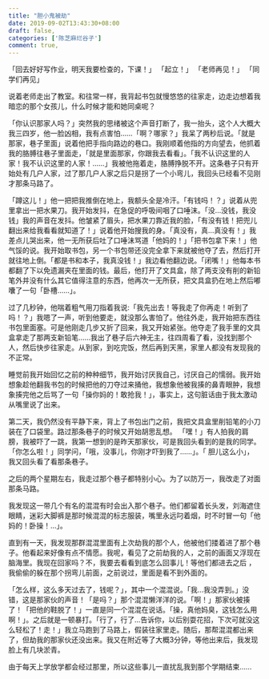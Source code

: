 ```yaml
---
title: "胆小鬼被劫"
date: 2019-09-02T13:43:30+08:00
draft: false,
categories: ['陈芝麻烂谷子']
comment: true,
---
```

「回去好好写作业，明天我要检查的，下课！」
「起立！」
「老师再见！」
「同学们再见」

说着老师走出了教室。和往常一样，我背起书包就慢悠悠的往家走，边走边想着我暗恋的那个女孩儿，什么时候才能和她同桌呢？

<!--more-->

「你认识那家人吗？」突然我的思绪被这个声音打断了，我一抬头，这个人大概大我三四岁，他一脸凶相，我有点害怕……「啊？哪家？」我呆了两秒后说。「就是那家，巷子里面」说着他把手指向路边的巷口。我刚顺着他指的方向望去，他抓着我的胳膊往巷子里面走，「就是里面那家，你跟我去看看」。「我不认识这里的人家！我不认识这里的人家！……」我被他拖着走，胳膊挣脱不开。这条巷子只有开始处有几户人家，过了那几户人家之后只是拐了一个小弯儿，我回头已经看不见刚才那条马路了。

「蹲这儿！」他一把把我推倒在地上，我额头全是冷汗。「有钱吗！？」说着从兜里拿出一把水果刀。我开始发抖，在急促的呼吸间咽了口唾沫。「没…没钱，我没钱」我的声音在发抖。他皱紧了眉头，把水果刀靠近我的脸，「有没有钱！把兜儿翻出来给我看看就知道了！」说着他开始搜我的身。「真没有，真…真没有！」我差点儿哭出来，他一无所获后吐了口唾沫骂道「他妈的！」「把书包拿下来！」他气馁的说。我开始取书包，另一个书包带还没完全拿下来就被他夺了去，然后打开就往地上倒。「都是书和本子，我真没钱！」我边看他翻边说。「闭嘴！」他每本书都翻了下以免遗漏夹在里面的钱。最后，他打开了文具盒，除了两支没有削的新铅笔外并没有什么其它值得注意的东西，他再次一无所获，把文具盒扔在地上然后嘟囔了一句「卧槽……」。

过了几秒钟，他喘着粗气用刀指着我说:「我先出去！等我走了你再走！听到了吗！？」我嗯了一声，听到他要走，就没那么害怕了。他往外走，我开始把东西往书包里面塞。可是他刚走几步又折了回来，我又开始紧张。他夺走了我手里的文具盒拿走了那两支新铅笔……我出了巷子后六神无主，往四周看了看，没找到那个人，然后快步往家走。从到家，到吃完饭，然后再到天黑，家里人都没有发现我的不正常。

睡觉前我开始回忆之前的种种细节，我开始讨厌我自己，讨厌自己的懦弱。我开始想象趁他翻我书包的时候把他的刀夺过来捅他，我想象他被我揍的鼻青眼肿，我想象揍完他之后骂了一句「操你妈的！敢抢我！」，事实上，这句脏话由于我太激动从嘴里说了出来。

第二天，我仍然没有平静下来，背上了书包出门之前，我把文具盒里削铅笔的小刀装在了口袋里。路过那条巷子的时候又开始胡思乱想。
「嘿！」有人拍我的肩膀，我被吓了一跳，我第一想到的是昨天那家伙，可是我回头看到的是我的同学。「你怎么啦！」同学问，「哦，没事儿，你刚才吓到我了……」。「 胆儿这么小」，我又回头看了看那条巷子。

之后的两个星期左右，我走过那个巷子都特别小心。为了以防万一，我改走了对面那条马路。

我发现这一带几个有名的混混有时会出入那个巷子。他们都留着长头发，刘海遮住眼睛，迷彩大脚裤是那时候混混的标志服装，嘴里永远叼着烟，时不时冒一句「他妈的！卧操！…」。

直到有一天，我发现那群混混里面有上次劫我的那个人，他被他们搂着进了那个巷子。他看起来好像有点不情愿。我呢，看见了之前劫我的人，之前的画面又浮现在脑海里。我现在回家吗？不，我要去看看到底怎么回事儿！等他们都进去之后 ，我偷偷的躲在那个拐弯儿前面，之前说过，里面是看不到外面的。

「怎么样，这么多天过去了，钱呢？」，其中一个混混说。「我…我没弄到。」没错，这是那家伙的声音！「是吗？」那个混混懒洋洋的说。「啊！」那家伙被揍了！「把他的鞋脱了！」一直是同一个混混在说话。「操，真他妈臭，这钱怎么用啊！」。之后就是一顿暴打。「行了，行了…告诉你，以后别耍花招，下次可就没这么轻松了！走！」我立马跑到了马路上，假装往家里走。随后，那帮混混都出来了，但劫我的那家伙还没出来。我又在附近等了大概3分钟，等他出来后，我发现脸上有几块淤青。

由于每天上学放学都会经过那里，所以这些事儿一直扰乱我到那个学期结束……